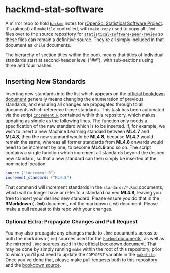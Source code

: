 # hackmd-stat-software

A mirror repo to hold [`hackmd`](https://hackmd.io) notes for [rOpenSci Statistical Software Project](https://hackmd.io/@stat-software). It's (almost) all `makefile` controlled, with `make copy` used to copy all `.Rmd` files over to the source repository for [`statistical-software-peer-review`](https://github.com/ropenscilabs/statistical-software-peer-review) so these files can remain a definitive source. They're all simply included in that document as `child` documents.

The hierarchy of section titles within the book means that titles of individual standards start at second-header level ("##"), with sub-sections using three and four hashes.

## Inserting New Standards

Inserting new standards into the list which appears on the [official bookdown document](https://ropenscilabs.github.io/statistical-software-review-book/standards.html) generally means changing the enumeration of previous standards, and ensuring all changes are propagated through to all documents which reference those standards. This task has been automated via the script [`increment.R`](https://github.com/mpadge/hackmd-stat-software/blob/master/increment.R) contained within this repository, which makes updating as simple as the following lines. The function only needs a specification of the new standard which is to be inserted. If, for example, we wish to insert a new Machine Learning standard between **ML4.7** and **ML4.8**, then the new standard would be **ML4.8**, because **ML4.7** would remain the same, whereas all former standards from **ML4.8** onwards would need to be increment by one, to become **ML4.9** and so on. The script contains a single function which increment all standards beyond the desired new standard, so that a new standard can then simply be inserted at the nominated location.

``` r
source ("increment.R")
increment_standards ("ML4.8")
```

That command will increment standards in the `standards/*.Rmd` documents, which will no longer have or refer to a standard named **ML4.8**, leaving you free to insert your desired new standard. Please ensure you do that in the **RMarkdown (`.Rmd`)** document, not the markdown (`.md`) document. Please make a pull request to this repo with your changes.

### Optional Extra: Propagate Changes and Pull Request

You may also propagate any changes made to `.Rmd` documents across to both the markdown (`.md`) sources used for the [`hackmd` documents](https://hackmd.io/@stat-software), as well as the mirrored `.Rmd` sources used in the [official bookdown document](https://ropenscilabs.github.io/statistical-software-review-book/standards.html). That may be done by simply running `make` within the root of this repository, prior to which you'll just need to update the `COPYDEST` variable in the [`makefile`](https://github.com/mpadge/hackmd-stat-software/blob/master/makefile). Once you've done that, please make pull requests both to this repository and the [bookdown source](https://github.com/ropenscilabs/statistical-software-peer-review).

